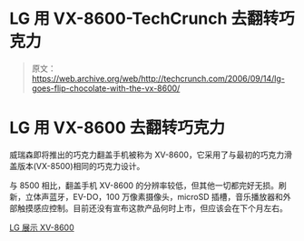 # LG 用 VX-8600-TechCrunch 去翻转巧克力

> 原文：<https://web.archive.org/web/http://techcrunch.com/2006/09/14/lg-goes-flip-chocolate-with-the-vx-8600/>

# LG 用 VX-8600 去翻转巧克力

威瑞森即将推出的巧克力翻盖手机被称为 XV-8600，它采用了与最初的巧克力滑盖版本(VX-8500)相同的巧克力设计。

与 8500 相比，翻盖手机 XV-8600 的分辨率较低，但其他一切都完好无损。刷新，立体声蓝牙，EV-DO，100 万像素摄像头，microSD 插槽，音乐播放器和外部触摸感应控制。目前还没有宣布这款产品何时上市，但应该会在下个月左右。

[LG 展示 XV-8600](https://web.archive.org/web/20201129025812/http://www.phonescoop.com/news/item.php?n=1891)